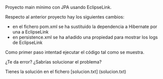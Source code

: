Proyecto main mínimo con JPA usando EclipseLink.

Respecto al anterior proyecto hay los siguientes cambios:

- en el fichero pom.xml se ha sustituido la dependencia a Hibernate por una a EclipseLink
- en persistence.xml se ha añadido una propiedad para mostrar los logs de EclipseLink

Como primer paso intentad ejecutar el código tal como se muestra. 

¿Te da error? ¿Sabrías solucionar el problema?

Tienes la solución en el fichero [solucion.txt] (solucion.txt)